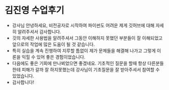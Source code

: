 # 김진영 수업후기

* 강사님 안녕하세요, 비전공자로 시작하여 파이썬도 어려운 제게 깃허브에 대해 자세히 알려주셔서 감사합니다.
* 깃의 자세한 사용법을 알려주셔서 그동안 이해하지 못했던 부분들이 잘 이해되었고 앞으로의 작업에 많은 도움이 될 것 같습니다.
* 특히 실습을 계속 진행하여 지루할 틈없이 제가 문제들을 해결해 나가고 그렇게 이론을 익힐 수 있어 좋은 경험이었습니다.
* 다음에도 좋은 기회에 만나뵈었으면 좋겠네요. 기초적인 질문을 할때 항상 다른분들한테 피해가 갈까 잘 하지못했는데 강사님이 기초질문을 잘 받아주셔서 참여할 수 있었습니다.
* 감사합니다!

